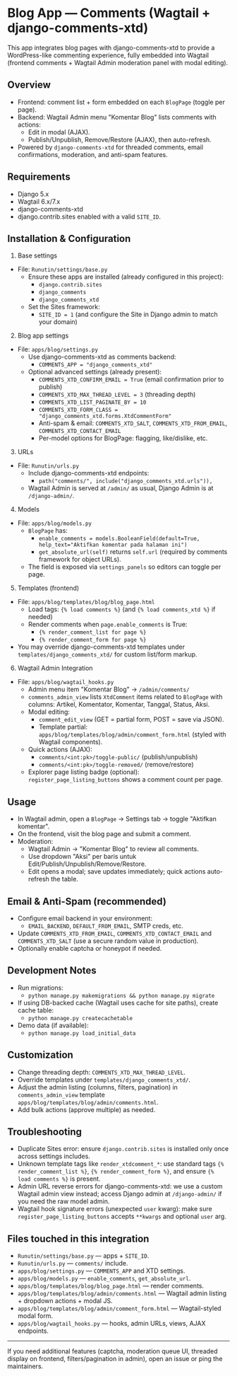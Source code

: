 # Blog App — Comments (Wagtail + django-comments-xtd)

This app integrates blog pages with django-comments-xtd to provide a WordPress-like commenting experience, fully embedded into Wagtail (frontend comments + Wagtail Admin moderation panel with modal editing).

## Overview
- Frontend: comment list + form embedded on each `BlogPage` (toggle per page).
- Backend: Wagtail Admin menu "Komentar Blog" lists comments with actions:
  - Edit in modal (AJAX).
  - Publish/Unpublish, Remove/Restore (AJAX), then auto-refresh.
- Powered by `django-comments-xtd` for threaded comments, email confirmations, moderation, and anti-spam features.

## Requirements
- Django 5.x
- Wagtail 6.x/7.x
- django-comments-xtd
- django.contrib.sites enabled with a valid `SITE_ID`.

## Installation & Configuration

1) Base settings
- File: `Runutin/settings/base.py`
  - Ensure these apps are installed (already configured in this project):
    - `django.contrib.sites`
    - `django_comments`
    - `django_comments_xtd`
  - Set the Sites framework:
    - `SITE_ID = 1` (and configure the Site in Django admin to match your domain)

2) Blog app settings
- File: `apps/blog/settings.py`
  - Use django-comments-xtd as comments backend:
    - `COMMENTS_APP = "django_comments_xtd"`
  - Optional advanced settings (already present):
    - `COMMENTS_XTD_CONFIRM_EMAIL = True` (email confirmation prior to publish)
    - `COMMENTS_XTD_MAX_THREAD_LEVEL = 3` (threading depth)
    - `COMMENTS_XTD_LIST_PAGINATE_BY = 10`
    - `COMMENTS_XTD_FORM_CLASS = "django_comments_xtd.forms.XtdCommentForm"`
    - Anti-spam & email: `COMMENTS_XTD_SALT`, `COMMENTS_XTD_FROM_EMAIL`, `COMMENTS_XTD_CONTACT_EMAIL`
    - Per-model options for BlogPage: flagging, like/dislike, etc.

3) URLs
- File: `Runutin/urls.py`
  - Include django-comments-xtd endpoints:
    - `path("comments/", include("django_comments_xtd.urls")),`
  - Wagtail Admin is served at `/admin/` as usual, Django Admin is at `/django-admin/`.

4) Models
- File: `apps/blog/models.py`
  - `BlogPage` has:
    - `enable_comments = models.BooleanField(default=True, help_text="Aktifkan komentar pada halaman ini")`
    - `get_absolute_url(self)` returns `self.url` (required by comments framework for object URLs).
  - The field is exposed via `settings_panels` so editors can toggle per page.

5) Templates (frontend)
- File: `apps/blog/templates/blog/blog_page.html`
  - Load tags: `{% load comments %}` (and `{% load comments_xtd %}` if needed)
  - Render comments when `page.enable_comments` is True:
    - `{% render_comment_list for page %}`
    - `{% render_comment_form for page %}`
- You may override django-comments-xtd templates under `templates/django_comments_xtd/` for custom list/form markup.

6) Wagtail Admin Integration
- File: `apps/blog/wagtail_hooks.py`
  - Admin menu item "Komentar Blog" → `/admin/comments/`
  - `comments_admin_view` lists `XtdComment` items related to `BlogPage` with columns: Artikel, Komentator, Komentar, Tanggal, Status, Aksi.
  - Modal editing:
    - `comment_edit_view` (GET = partial form, POST = save via JSON).
    - Template partial: `apps/blog/templates/blog/admin/comment_form.html` (styled with Wagtail components).
  - Quick actions (AJAX):
    - `comments/<int:pk>/toggle-public/` (publish/unpublish)
    - `comments/<int:pk>/toggle-removed/` (remove/restore)
  - Explorer page listing badge (optional): `register_page_listing_buttons` shows a comment count per page.

## Usage
- In Wagtail admin, open a `BlogPage` → Settings tab → toggle "Aktifkan komentar".
- On the frontend, visit the blog page and submit a comment.
- Moderation:
  - Wagtail Admin → "Komentar Blog" to review all comments.
  - Use dropdown "Aksi" per baris untuk Edit/Publish/Unpublish/Remove/Restore.
  - Edit opens a modal; save updates immediately; quick actions auto-refresh the table.

## Email & Anti-Spam (recommended)
- Configure email backend in your environment:
  - `EMAIL_BACKEND`, `DEFAULT_FROM_EMAIL`, SMTP creds, etc.
- Update `COMMENTS_XTD_FROM_EMAIL`, `COMMENTS_XTD_CONTACT_EMAIL` and `COMMENTS_XTD_SALT` (use a secure random value in production).
- Optionally enable captcha or honeypot if needed.

## Development Notes
- Run migrations:
  - `python manage.py makemigrations && python manage.py migrate`
- If using DB-backed cache (Wagtail uses cache for site paths), create cache table:
  - `python manage.py createcachetable`
- Demo data (if available):
  - `python manage.py load_initial_data`

## Customization
- Change threading depth: `COMMENTS_XTD_MAX_THREAD_LEVEL`.
- Override templates under `templates/django_comments_xtd/`.
- Adjust the admin listing (columns, filters, pagination) in `comments_admin_view` template `apps/blog/templates/blog/admin/comments.html`.
- Add bulk actions (approve multiple) as needed.

## Troubleshooting
- Duplicate Sites error: ensure `django.contrib.sites` is installed only once across settings includes.
- Unknown template tags like `render_xtdcomment_*`: use standard tags `{% render_comment_list %}`, `{% render_comment_form %}`, and ensure `{% load comments %}` is present.
- Admin URL reverse errors for django-comments-xtd: we use a custom Wagtail admin view instead; access Django admin at `/django-admin/` if you need the raw model admin.
- Wagtail hook signature errors (unexpected `user` kwarg): make sure `register_page_listing_buttons` accepts `**kwargs` and optional `user` arg.

## Files touched in this integration
- `Runutin/settings/base.py` — apps + `SITE_ID`.
- `Runutin/urls.py` — `comments/` include.
- `apps/blog/settings.py` — `COMMENTS_APP` and XTD settings.
- `apps/blog/models.py` — `enable_comments`, `get_absolute_url`.
- `apps/blog/templates/blog/blog_page.html` — render comments.
- `apps/blog/templates/blog/admin/comments.html` — Wagtail admin listing + dropdown actions + modal JS.
- `apps/blog/templates/blog/admin/comment_form.html` — Wagtail-styled modal form.
- `apps/blog/wagtail_hooks.py` — hooks, admin URLs, views, AJAX endpoints.

---
If you need additional features (captcha, moderation queue UI, threaded display on frontend, filters/pagination in admin), open an issue or ping the maintainers.